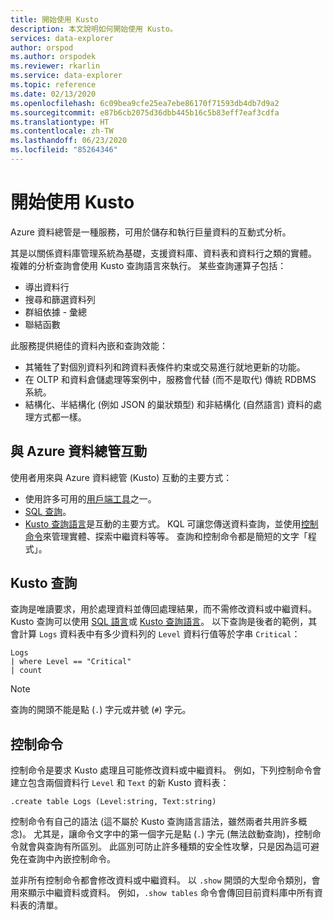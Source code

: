 ```yaml
---
title: 開始使用 Kusto
description: 本文說明如何開始使用 Kusto。
services: data-explorer
author: orspod
ms.author: orspodek
ms.reviewer: rkarlin
ms.service: data-explorer
ms.topic: reference
ms.date: 02/13/2020
ms.openlocfilehash: 6c09bea9cfe25ea7ebe86170f71593db4db7d9a2
ms.sourcegitcommit: e87b6cb2075d36dbb445b16c5b83eff7eaf3cdfa
ms.translationtype: HT
ms.contentlocale: zh-TW
ms.lasthandoff: 06/23/2020
ms.locfileid: "85264346"
---
```

# <a name="getting-started-with-kusto"></a>開始使用 Kusto

Azure 資料總管是一種服務，可用於儲存和執行巨量資料的互動式分析。

其是以關係資料庫管理系統為基礎，支援資料庫、資料表和資料行之類的實體。 複雜的分析查詢會使用 Kusto 查詢語言來執行。 某些查詢運算子包括：
* 導出資料行
* 搜尋和篩選資料列
* 群組依據 - 彙總
* 聯結函數

此服務提供絕佳的資料內嵌和查詢效能： 
* 其犧牲了對個別資料列和跨資料表條件約束或交易進行就地更新的功能。 
* 在 OLTP 和資料倉儲處理等案例中，服務會代替 (而不是取代) 傳統 RDBMS 系統。
* 結構化、半結構化 (例如 JSON 的巢狀類型) 和非結構化 (自然語言) 資料的處理方式都一樣。

## <a name="interacting-with-azure-data-explorer"></a>與 Azure 資料總管互動

使用者用來與 Azure 資料總管 (Kusto) 互動的主要方式：
* 使用許多可用的[用戶端工具](../tools/index.md)之一。 
* [SQL 查詢](../api/tds/t-sql.md)。
*  [Kusto 查詢語言](../query/index.md)是互動的主要方式。 KQL 可讓您傳送資料查詢，並使用[控制命令](../management/index.md)來管理實體、探索中繼資料等等。
查詢和控制命令都是簡短的文字「程式」。

## <a name="kusto-queries"></a>Kusto 查詢

查詢是唯讀要求，用於處理資料並傳回處理結果，而不需修改資料或中繼資料。 Kusto 查詢可以使用 [SQL 語言](../api/tds/t-sql.md)或 [Kusto 查詢語言](../query/index.md)。 以下查詢是後者的範例，其會計算 `Logs` 資料表中有多少資料列的 `Level` 資料行值等於字串 `Critical`：

```kusto
Logs
| where Level == "Critical"
| count
```

> [!NOTE]
> 查詢的開頭不能是點 (`.`) 字元或井號 (`#`) 字元。

## <a name="control-commands"></a>控制命令

控制命令是要求 Kusto 處理且可能修改資料或中繼資料。 例如，下列控制命令會建立包含兩個資料行 `Level` 和 `Text` 的新 Kusto 資料表：

```kusto
.create table Logs (Level:string, Text:string)
```

控制命令有自己的語法 (這不屬於 Kusto 查詢語言語法，雖然兩者共用許多概念)。 尤其是，讓命令文字中的第一個字元是點 (`.`) 字元 (無法啟動查詢)，控制命令就會與查詢有所區別。
此區別可防止許多種類的安全性攻擊，只是因為這可避免在查詢中內嵌控制命令。

並非所有控制命令都會修改資料或中繼資料。 以 `.show` 開頭的大型命令類別，會用來顯示中繼資料或資料。 例如，`.show tables` 命令會傳回目前資料庫中所有資料表的清單。
